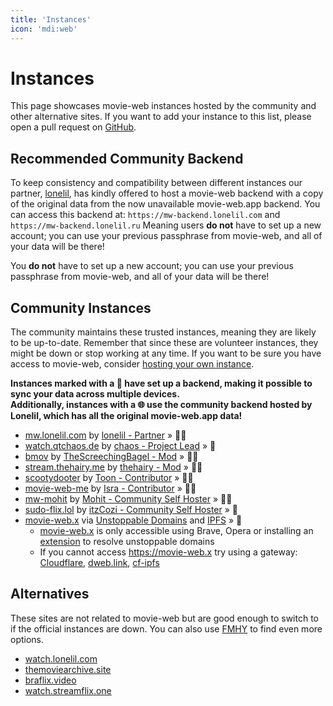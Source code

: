 ```yaml
---
title: 'Instances'
icon: 'mdi:web'
---
```


# Instances

This page showcases movie-web instances hosted by the community and other alternative sites. If you want to add your instance to this list, please open a pull request on [GitHub](https://github.com/movie-web/docs).

## Recommended Community Backend

To keep consistency and compatibility between different instances our partner, [lonelil](https://github.com/lonelil), has kindly offered to host a movie-web backend with a copy of the original data from the now unavailable movie-web.app backend. You can access this backend at: `https://mw-backend.lonelil.com` and `https://mw-backend.lonelil.ru`
Meaning users **do not** have to set up a new account; you can use your previous passphrase from movie-web, and all of your data will be there!

You **do not** have to set up a new account; you can use your previous passphrase from movie-web, and all of your data will be there!

## Community Instances

The community maintains these trusted instances, meaning they are likely to be up-to-date. Remember that since these are volunteer instances, they might be down or stop working at any time. If you want to be sure you have access to movie-web, consider [hosting your own instance](../1.self-hosting/1.hosting-intro.md). 

**Instances marked with a 💾 have set up a backend, making it possible to sync your data across multiple devices.**<br />
**Additionally, instances with a 🌐 use the community backend hosted by Lonelil, which has all the original movie-web.app data!**

- [mw.lonelil.com](https://mw.lonelil.com) by [lonelil - Partner](https://github.com/lonelil) » 💾🌐
- [watch.qtchaos.de](https://watch.qtchaos.de) by [chaos - Project Lead](https://github.com/qtchaos) » 💾
- [bmov](https://bmov.vercel.app) by [TheScreechingBagel - Mod](https://github.com/TheScreechingBagel) » 💾🌐
- [stream.thehairy.me](https://stream.thehairy.me) by [thehairy - Mod](https://github.com/thehairy) » 💾🌐
- [scootydooter](https://scootydooter.vercel.app) by [Toon - Contributor](https://github.com/Toon-arch) » 💾🌐
- [movie-web-me](https://movie-web-me.vercel.app) by [Isra - Contributor](https://github.com/zisra) » 💾🌐
- [mw-mohit](https://mw-mohit.vercel.app/) by [Mohit - Community Self Hoster](https://github.com/mohitbkl) » 💾🌐
- [sudo-flix.lol](https://sudo-flix.lol) by [itzCozi - Community Self Hoster](https://gitlab.com/itzCozi) » 💾
- [movie-web.x](https://movie-web.x) via [Unstoppable Domains](https://unstoppabledomains.com) and [IPFS](https://ipfs.tech) » 💾
    - [movie-web.x](https://movie-web.x) is only accessible using Brave, Opera or installing an [extension](https://unstoppabledomains.com/extension) to resolve unstoppable domains
    - If you cannot access https://movie-web.x try using a gateway: [Cloudflare](https://cloudflare-ipfs.com/ipns/k51qzi5uqu5diql6nkzokwdvz9511dp9itillc7xhixptq14tk1oz8agh3wrjd), [dweb.link](https://k51qzi5uqu5diql6nkzokwdvz9511dp9itillc7xhixptq14tk1oz8agh3wrjd.ipns.dweb.link), [cf-ipfs](https://k51qzi5uqu5diql6nkzokwdvz9511dp9itillc7xhixptq14tk1oz8agh3wrjd.ipns.cf-ipfs.com)

## Alternatives

These sites are not related to movie-web but are good enough to switch to if the official instances are down. You can also use [FMHY](https://fmhy.pages.dev/videopiracyguide) to find even more options.

* [watch.lonelil.com](https://watch.lonelil.com)
* [themoviearchive.site](https://themoviearchive.site)
* [braflix.video](https://braflix.video)
* [watch.streamflix.one](https://watch.streamflix.one)
